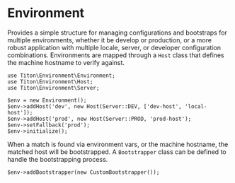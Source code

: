 # Environment #

Provides a simple structure for managing configurations and bootstraps for multiple environments, whether it be develop or production,
or a more robust application with multiple locale, server, or developer configuration combinations.
Environments are mapped through a `Host` class that defines the machine hostname to verify against.

```hack
use Titon\Environment\Environment;
use Titon\Environment\Host;
use Titon\Environment\Server;

$env = new Environment();
$env->addHost('dev', new Host(Server::DEV, ['dev-host', 'local-host']);
$env->addHost('prod', new Host(Server::PROD, 'prod-host');
$env->setFallback('prod');
$env->initialize();
```

When a match is found via environment vars, or the machine hostname, the matched host will be bootstrapped.
A `Bootstrapper` class can be defined to handle the bootstrapping process.

```hack
$env->addBootstrapper(new CustomBootstrapper());
```